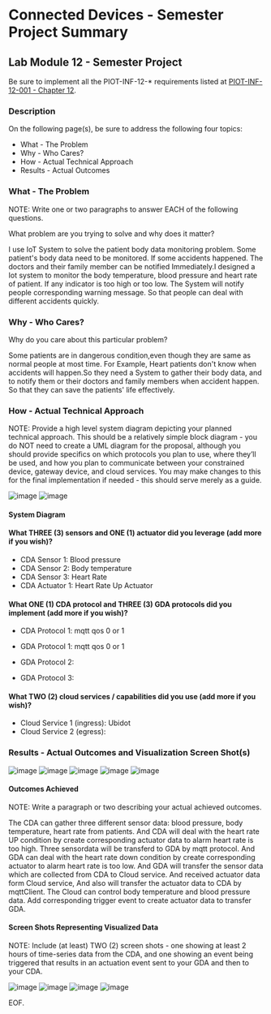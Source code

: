 # Connected Devices - Semester Project Summary

## Lab Module 12 - Semester Project

Be sure to implement all the PIOT-INF-12-* requirements listed at [PIOT-INF-12-001 - Chapter 12](https://github.com/orgs/programming-the-iot/projects/1#column-10488565).

### Description

On the following page(s), be sure to address the following four topics: 
- What - The Problem
- Why - Who Cares?
- How - Actual Technical Approach
- Results - Actual Outcomes


### What - The Problem 

NOTE: Write one or two paragraphs to answer EACH of the following questions.

What problem are you trying to solve and why does it matter?

I use IoT System to solve the patient body data monitoring problem. Some patient's body data need to be monitored. If 
some accidents happened. The doctors and their family member can be notified Immediately.I designed a Iot system to 
monitor the body temperature, blood pressure and heart rate of patient. If any indicator is too high or too low. The 
System will notify people corresponding warning message. So that people can deal with different accidents quickly.


### Why - Who Cares? 

Why do you care about this particular problem? 

Some patients are in dangerous condition,even though they are same as normal people at most time. For Example, Heart patients
don't know when accidents will happen.So they need a System to gather their body data, and to notify them or their doctors and 
family members when accident happen. So that they can save the patients' life effectively.
 

### How - Actual Technical Approach

NOTE: Provide a high level system diagram depicting your planned technical approach. This should be a relatively
simple block diagram - you do NOT need to create a UML diagram for the proposal, although you should provide
specifics on which protocols you plan to use, where they’ll be used, and how you plan to communicate between
your constrained device, gateway device, and cloud services. You may make changes to this for the final
implementation if needed - this should serve merely as a guide. 

 ![image](./CDA.svg)
 ![image](./GDA.svg)

#### System Diagram


#### What THREE (3) sensors and ONE (1) actuator did you leverage (add more if you wish)?
- CDA Sensor 1: Blood pressure
- CDA Sensor 2: Body temperature
- CDA Sensor 3: Heart Rate
- CDA Actuator 1: Heart Rate Up Actuator

#### What ONE (1) CDA protocol and THREE (3) GDA protocols did you implement (add more if you wish)?
- CDA Protocol 1: mqtt qos 0 or 1

- GDA Protocol 1: mqtt qos 0 or 1
- GDA Protocol 2: 
- GDA Protocol 3: 
 
#### What TWO (2) cloud services / capabilities did you use (add more if you wish)?
- Cloud Service 1 (ingress): Ubidot
- Cloud Service 2 (egress):
 
### Results - Actual Outcomes and Visualization Screen Shot(s)
![image](./CDA.png)
![image](./GDA.png)
![image](./UB_CDA.png)
![image](./UB_GDA.png)
![image](./SenseHat.png)

#### Outcomes Achieved

NOTE: Write a paragraph or two describing your actual achieved outcomes. 

The CDA can gather three different sensor data: blood pressure, body temperature, heart rate from patients. And CDA will
deal with the heart rate UP condition by create corresponding actuator data to alarm heart rate is too high. Three sensordata
will be transferd to GDA by mqtt protocol.
And GDA can deal with the heart rate down condition by create corresponding actuator to alarm heart rate is too low.
And GDA will transfer the sensor data which are collected from CDA to Cloud service. And received actuator data form Cloud service,
And also will transfer the actuator data to CDA by mqttClient.
The Cloud can control body temperature and blood pressure data. Add corresponding trigger event to create actuator data to transfer
GDA.

#### Screen Shots Representing Visualized Data

NOTE: Include (at least) TWO (2) screen shots - one showing at least 2 hours
of time-series data from the CDA, and one showing an event being triggered
that results in an actuation event sent to your GDA and then to your CDA.

![image](./CDA.png)
![image](./GDA.png)
![image](./UB_CDA.png)
![image](./UB_GDA.png)

EOF.
